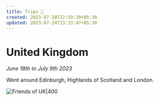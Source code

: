 ```yaml
---
title: Trips 🛫
created: 2023-07-20T22:59:30+05:30
updated: 2023-07-24T23:33:47+05:30
---
```


# United Kingdom 
_June 18th to July 9th 2023_

Went around Edinburgh, Highlands of Scotland and London.


![Friends of UK|400](images/PXL_20230704_135949790.MP.jpg)
